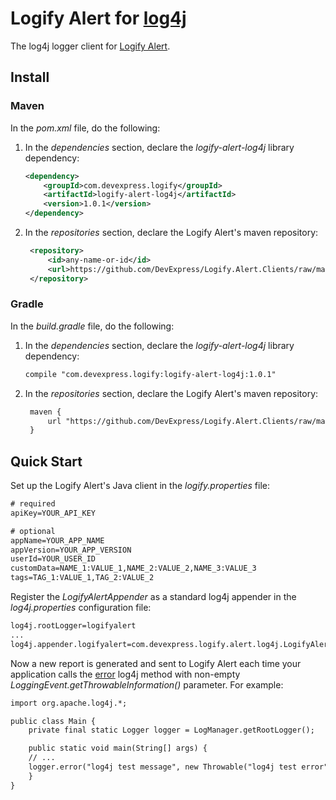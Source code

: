 # Logify Alert for [log4j](https://logging.apache.org/log4j/1.2/)
The log4j logger client for [Logify Alert](https://logify.devexpress.com).

## Install
### Maven
In the *pom.xml* file, do the following:
1. In the *dependencies* section, declare the *logify-alert-log4j* library dependency:
    ```xml
    <dependency>
        <groupId>com.devexpress.logify</groupId>
        <artifactId>logify-alert-log4j</artifactId>
        <version>1.0.1</version>
    </dependency>
    ```
2. In the *repositories* section, declare the Logify Alert's maven repository:
   ```xml
    <repository>
        <id>any-name-or-id</id>
        <url>https://github.com/DevExpress/Logify.Alert.Clients/raw/maven</url>
    </repository>
    ```

### Gradle
In the *build.gradle* file, do the following:
1. In the *dependencies* section, declare the *logify-alert-log4j* library dependency:
    ```jsp
    compile "com.devexpress.logify:logify-alert-log4j:1.0.1"
    ```
2. In the *repositories* section, declare the Logify Alert's maven repository:
   ```jsp
    maven {
        url "https://github.com/DevExpress/Logify.Alert.Clients/raw/maven"
    }
    ```

## Quick Start
Set up the Logify Alert's Java client in the *logify.properties* file:
```xml
# required
apiKey=YOUR_API_KEY

# optional
appName=YOUR_APP_NAME
appVersion=YOUR_APP_VERSION
userId=YOUR_USER_ID
customData=NAME_1:VALUE_1,NAME_2:VALUE_2,NAME_3:VALUE_3
tags=TAG_1:VALUE_1,TAG_2:VALUE_2
```

Register the *LogifyAlertAppender* as a standard log4j appender in the *log4j.properties* configuration file:

```xml
log4j.rootLogger=logifyalert
...
log4j.appender.logifyalert=com.devexpress.logify.alert.log4j.LogifyAlertAppender
```

Now a new report is generated and sent to Logify Alert each time your application calls the [error](https://logging.apache.org/log4j/1.2/apidocs/org/apache/log4j/Category.html#error(java.lang.Object,%20java.lang.Throwable)) log4j method with non-empty *LoggingEvent.getThrowableInformation()* parameter. For example:

```jsp
import org.apache.log4j.*;

public class Main {
    private final static Logger logger = LogManager.getRootLogger();

    public static void main(String[] args) {
    // ...
    logger.error("log4j test message", new Throwable("log4j test error"));
    }
}
```